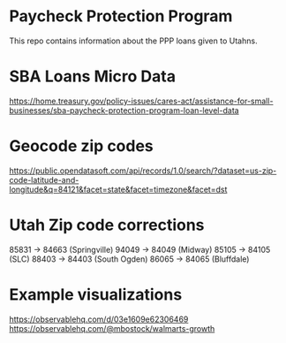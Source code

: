 # Paycheck Protection Program
This repo contains information about the PPP loans given to Utahns.

# SBA Loans Micro Data
https://home.treasury.gov/policy-issues/cares-act/assistance-for-small-businesses/sba-paycheck-protection-program-loan-level-data

# Geocode zip codes
https://public.opendatasoft.com/api/records/1.0/search/?dataset=us-zip-code-latitude-and-longitude&q=84121&facet=state&facet=timezone&facet=dst

# Utah Zip code corrections
85831 -> 84663 (Springville)
94049 -> 84049 (Midway)
85105 -> 84105 (SLC)
88403 -> 84403 (South Ogden)
86065 -> 84065 (Bluffdale)

# Example visualizations
https://observablehq.com/d/03e1609e62306469
https://observablehq.com/@mbostock/walmarts-growth